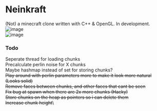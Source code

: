 # Neinkraft
(Not) a minecraft clone written with C++ & OpenGL. In development. 
![image](https://i.imgur.com/hyVcmiy.png)\
![image](https://i.imgur.com/a5hFmsd.png)

### Todo  
Seperate thread for loading chunks\
Precalculate perlin noise for X chunks\
Maybe hashmap instead of set for storing chunks?\
~~Play around with perlin parameters more to make it look more natural (Looks solid)~~\
~~Remove faces between chunks, and other faces that cant be seen~~\
~~Fix bug at spawn when there are 2x more chunks (Hacky)~~\
~~Store chunks on the heap as pointers so i can delete them~~\
~~Increase chunk height~~\
